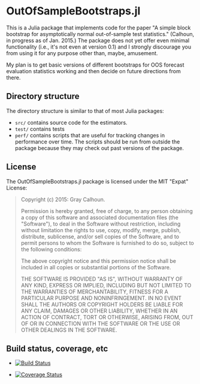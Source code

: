 OutOfSampleBootstraps.jl
========================

This is a Julia package that implements code for the paper "A simple
block bootstrap for asymptotically normal out-of-sample test
statistics."  (Calhoun, in progress as of Jan. 2015.) The package does
not yet offer even minimal functionality (i.e., it's not even at
version 0.1) and I strongly discourage you from using it for any
purpose other than, maybe, amusement.

My plan is to get basic versions of different bootstraps for OOS
forecast evaluation statistics working and then decide on future
directions from there.

Directory structure
-------------------

The directory structure is similar to that of most Julia packages:

* `src/` contains source code for the estimators.
* `test/` contains tests
* `perf/` contains scripts that are useful for tracking changes in
  performance over time. The scripts should be run from outside the
  package because they may check out past versions of the package.

License
-------

The OutOfSampleBootstraps.jl package is licensed under the MIT "Expat" License:

> Copyright (c) 2015: Gray Calhoun.
>
> Permission is hereby granted, free of charge, to any person obtaining
> a copy of this software and associated documentation files (the
> "Software"), to deal in the Software without restriction, including
> without limitation the rights to use, copy, modify, merge, publish,
> distribute, sublicense, and/or sell copies of the Software, and to
> permit persons to whom the Software is furnished to do so, subject to
> the following conditions:
>
> The above copyright notice and this permission notice shall be
> included in all copies or substantial portions of the Software.
>
> THE SOFTWARE IS PROVIDED "AS IS", WITHOUT WARRANTY OF ANY KIND,
> EXPRESS OR IMPLIED, INCLUDING BUT NOT LIMITED TO THE WARRANTIES OF
> MERCHANTABILITY, FITNESS FOR A PARTICULAR PURPOSE AND NONINFRINGEMENT.
> IN NO EVENT SHALL THE AUTHORS OR COPYRIGHT HOLDERS BE LIABLE FOR ANY
> CLAIM, DAMAGES OR OTHER LIABILITY, WHETHER IN AN ACTION OF CONTRACT,
> TORT OR OTHERWISE, ARISING FROM, OUT OF OR IN CONNECTION WITH THE
> SOFTWARE OR THE USE OR OTHER DEALINGS IN THE SOFTWARE.

Build status, coverage, etc
---------------------------

* [![Build Status](https://travis-ci.org/grayclhn/OutOfSampleBootstraps.jl.svg?branch=master)](https://travis-ci.org/grayclhn/OutOfSampleBootstraps.jl)

* [![Coverage Status](https://coveralls.io/repos/grayclhn/OutOfSampleBootstraps.jl/badge.svg)](https://coveralls.io/r/grayclhn/OutOfSampleBootstraps.jl)

